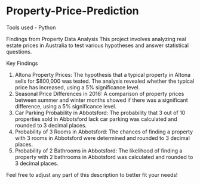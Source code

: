 # Property-Price-Prediction

Tools used - Python

Findings from Property Data Analysis
This project involves analyzing real estate prices in Australia to test various hypotheses and answer statistical questions.

Key Findings
1. Altona Property Prices: The hypothesis that a typical property in Altona sells for $800,000 was tested. The analysis revealed whether the typical price has increased, using a 5% significance level.
2. Seasonal Price Differences in 2016: A comparison of property prices between summer and winter months showed if there was a significant difference, using a 5% significance level.
3. Car Parking Probability in Abbotsford: The probability that 3 out of 10 properties sold in Abbotsford lack car parking was calculated and rounded to 3 decimal places.
4. Probability of 3 Rooms in Abbotsford: The chances of finding a property with 3 rooms in Abbotsford were determined and rounded to 3 decimal places.
4. Probability of 2 Bathrooms in Abbotsford: The likelihood of finding a property with 2 bathrooms in Abbotsford was calculated and rounded to 3 decimal places.
   
Feel free to adjust any part of this description to better fit your needs!

